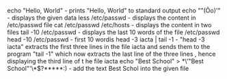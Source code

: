 echo "Hello, World" - prints "Hello, World" to standard output
echo "\"(Ôo)'" - displays the given data
less /etc/passwd - displays the content in /etc/passwd file
cat /etc/passwd /etc/hosts - displays the content in two files
tail -10 /etc/passwd - displays the last 10 words of the file /etc/passwd
head -10 /etc/passwd - first 10 wordis
head -3 iacta | tail -1 - "head -3 iacta" extracts the first three lines in the file iacta and sends them to the program "tail -1" which now extracts the last line of the three lines , hence displaying the third line of t he file iacta
echo "Best School" > \*\\'"Best School"\'\\*$\?\*\*\*\*\*:) - add the text Best Schol into the given file
